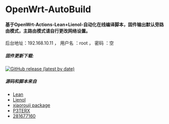# OpenWrt-AutoBuild

#### 基于OpenWrt-Actions-Lean+Lienol-自动化在线编译脚本，固件输出默认旁路由模式，主路由模式请自行更改网络设置。 
后台地址：192.168.10.11 ，
用户名 ：root ，
密码   ：空
 ##### 固件更新下载:
[![GitHub release (latest by date)](https://img.shields.io/github/v/release/hza1128/OpenWrt-AutoBuild-X86?style=for-the-badge&label=固件更新下载)](https://github.com/hza1128/OpenWrt-AutoBuild-X86/releases)

##### 源码和脚本来自

- [Lean](https://github.com/coolsnowwolf/lede)
- [ Lienol](https://github.com/Lienol/openwrt )
- [ xiaorouji package](https://github.com/xiaorouji/openwrt-passwall)
- [P3TERX](https://github.com/P3TERX/Actions-OpenWrt)
- [281677160](https://github.com/281677160)
